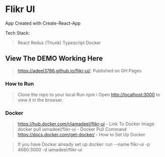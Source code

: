 # Flikr UI

App Created with Create-React-App

Tech Stack:
> React
> Redux (Thunk)
> Typescript
> Docker


## View The DEMO Working Here
> https://adeel3786.github.io/flikr-ui/.
> Published on GH Pages

### How to Run

> Clone the repo to your local
> Run npm i
> Open [http://localhost:3000](http://localhost:3000) to view it in the browser.

### Docker

> https://hub.docker.com/r/iamadeel/flikr-ui - Link To Docker Image
> docker pull iamadeel/flikr-ui - Docker Pull Command
> https://docs.docker.com/get-docker/ - How to Set Up Docker 


> If you have Docker already set up docker: 
> run --name flikr-ui -p 4680:3000 -d iamadeel/flikr-ui
